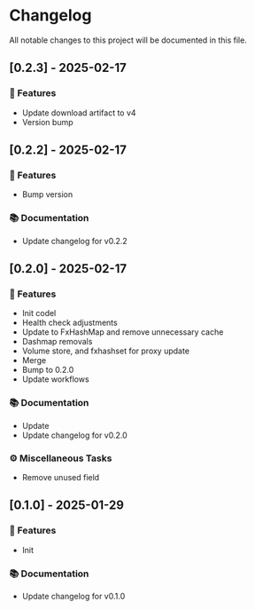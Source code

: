 # Changelog

All notable changes to this project will be documented in this file.

## [0.2.3] - 2025-02-17

### 🚀 Features

- Update download artifact to v4
- Version bump

## [0.2.2] - 2025-02-17

### 🚀 Features

- Bump version

### 📚 Documentation

- Update changelog for v0.2.2

## [0.2.0] - 2025-02-17

### 🚀 Features

- Init codel
- Health check adjustments
- Update to FxHashMap and remove unnecessary cache
- Dashmap removals
- Volume store, and fxhashset for proxy update
- Merge
- Bump to 0.2.0
- Update workflows

### 📚 Documentation

- Update
- Update changelog for v0.2.0

### ⚙️ Miscellaneous Tasks

- Remove unused field

## [0.1.0] - 2025-01-29

### 🚀 Features

- Init

### 📚 Documentation

- Update changelog for v0.1.0

<!-- generated by git-cliff -->
